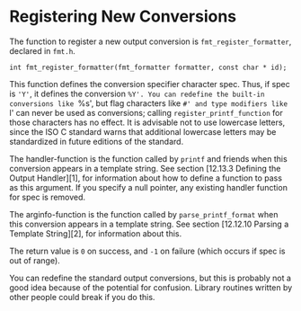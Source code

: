 
# Registering New Conversions 

The function to register a new output conversion is `fmt_register_formatter`, declared in `fmt.h`. 

```
int fmt_register_formatter(fmt_formatter formatter, const char * id);
```

This function defines the conversion specifier character spec.
Thus, if spec is `'Y'`, it defines the conversion `%Y'.
You can redefine the built-in conversions like `%s', but flag characters like `#' and type modifiers like `l' can never be used as conversions;
calling `register_printf_function` for those characters has no effect.
It is advisable not to use lowercase letters, since the ISO C standard warns that additional lowercase letters may be standardized in future editions of the standard. 

The handler-function is the function called by `printf` and friends when this conversion appears in a template string.
See section [12.13.3 Defining the Output Handler][1], for information about how to define a function to pass as this argument.
If you specify a null pointer, any existing handler function for spec is removed.

The arginfo-function is the function called by `parse_printf_format` when this conversion appears in a template string.
See section [12.12.10 Parsing a Template String][2], for information about this. 

The return value is `0` on success, and `-1` on failure (which occurs if spec is out of range). 

You can redefine the standard output conversions, but this is probably not a good idea because of the potential for confusion.
Library routines written by other people could break if you do this. 
